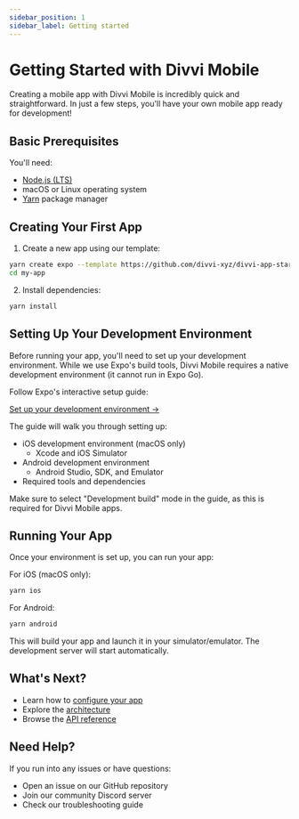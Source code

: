 ```yaml
---
sidebar_position: 1
sidebar_label: Getting started
---
```


# Getting Started with Divvi Mobile

Creating a mobile app with Divvi Mobile is incredibly quick and straightforward. In just a few steps, you'll have your own mobile app ready for development!

## Basic Prerequisites

You'll need:

- [Node.js (LTS)](https://nodejs.org/en/)
- macOS or Linux operating system
- [Yarn](https://yarnpkg.com/getting-started/install) package manager

## Creating Your First App

1. Create a new app using our template:

```bash
yarn create expo --template https://github.com/divvi-xyz/divvi-app-starter my-app
cd my-app
```

2. Install dependencies:

```bash
yarn install
```

## Setting Up Your Development Environment

Before running your app, you'll need to set up your development environment. While we use Expo's build tools, Divvi Mobile requires a native development environment (it cannot run in Expo Go).

Follow Expo's interactive setup guide:

[Set up your development environment →](https://docs.expo.dev/get-started/set-up-your-environment/?mode=development-build)

The guide will walk you through setting up:

- iOS development environment (macOS only)
  - Xcode and iOS Simulator
- Android development environment
  - Android Studio, SDK, and Emulator
- Required tools and dependencies

Make sure to select "Development build" mode in the guide, as this is required for Divvi Mobile apps.

## Running Your App

Once your environment is set up, you can run your app:

For iOS (macOS only):

```bash
yarn ios
```

For Android:

```bash
yarn android
```

This will build your app and launch it in your simulator/emulator. The development server will start automatically.

## What's Next?

- Learn how to [configure your app](configuration.md)
- Explore the [architecture](architecture.md)
- Browse the [API reference](api-reference.md)

## Need Help?

If you run into any issues or have questions:

- Open an issue on our GitHub repository
- Join our community Discord server
- Check our troubleshooting guide
